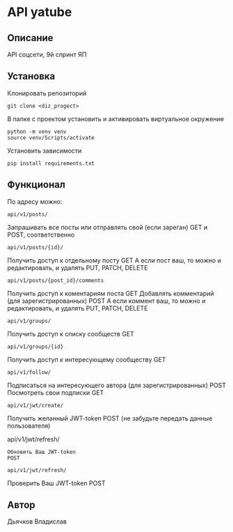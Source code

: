 # API yatube

## Описание

API соцсети, 9й спринт ЯП

## Установка

Клонировать репозиторий
```
git clone <diz_progect>
```

В папке с проектом установить и активировать виртуальное окружение
```
python -m venv venv
source venv/Scripts/activate
```

Установить зависимости
```
pip install requirements.txt
```


## Функционал

По адресу можно:

```
api/v1/posts/
```
Запрашивать все посты или отправлять свой (если зареган)
GET и POST, соответственно

```
api/v1/posts/{id}/
```
Получить доступ к отдельному посту
GET
А если пост ваш, то можно и редактировать, и удалять
PUT, PATCH, DELETE

```
api/v1/posts/{post_id}/comments
```
Получить доступ к коментариям поста
GET
Добавлять комментарий (для зарегистрированных)
POST
А если коммент ваш, то можно и редактировать, и удалять
PUT, PATCH, DELETE

```
api/v1/groups/
```
Получить доступ к списку сообществ
GET

```
api/v1/groups/{id}
```
Получить доступ к интересующему сообществу
GET

```
api/v1/follow/
```
Подписаться на интересующего автора (для зарегистрированных)
POST
Посмотреть свои подписки
GET

```
api/v1/jwt/create/
```
Получить желанный JWT-token
POST
(не забудьте передать данные пользователя)

api/v1/jwt/refresh/
```
Обновить Ваш JWT-token
POST

api/v1/jwt/refresh/
```
Проверить Ваш JWT-token
POST

## Автор
Дьячков Владислав